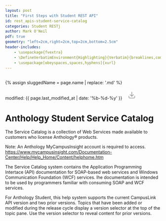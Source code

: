 ```yaml
---
layout: post
title: "First Steps with Student REST API"
id: rest_apis-student-service-catalog
categories: Student RESTj
author: Mark O'Neil
pdf: true
geometry: "left=2cm,right=2cm,top=2cm,bottom=2.5cm"
header-includes:
    - \usepackage{fvextra}
    - \DefineVerbatimEnvironment{Highlighting}{Verbatim}{breaklines,commandchars=\\\{\}}
    - \usepackage[obeyspaces,spaces,hyphens]{xurl}
---
```

<div>&nbsp;</div>
{% assign sluggedName = page.name | replace: '.md' %}
<div class="download-btn-placement"><br>modified: {{ page.last_modified_at | date: '%b-%d-%y' }} &nbsp;&nbsp; 
<a href="/assets/pdfs{{page.dir}}{{sluggedName}}.pdf" target="_blank"><img class="download-button" src="/assets/img/download.png" height="30px"></a></div>

# Anthology Student Service Catalog
The Service Catalog is a collection of Web Services made available to customers who license Anthology&reg; products.

Note: An Anthology MyCampusInsight account is required to access. https://www.mycampusinsight.com/Documentation-Center/Help/Help_Home/Content/helphome.htm

The Service Catalog system contains the Application Programming Intertace (API) documentation for SOAP-based web services and Windows Communication Foundation
(WCF) services. Ihe documentation is intended to be used by programmers familiar with consuming SOAP and WCF services.

For Anthology Student, this help system supports the current CampusLink API version and two prior versions. Topics that have been added or modified during the release cycle display a version selector at the top of the topic pane. Use the version selector to reveal content for prior versions.


